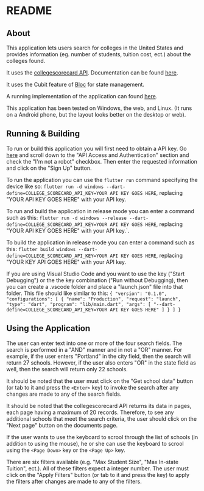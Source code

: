 # README

## About

This application lets users search for colleges in the United States and provides information (eg. number of students, tuition cost, ect.) about the colleges found.

It uses the [collegescorecard API](https://collegescorecard.ed.gov/). Documentation can be found [here](https://collegescorecard.ed.gov/data/api-documentation/).

It uses the Cubit feature of [Bloc](https://bloclibrary.dev/) for state management.

A running implementation of the application can found [here](https://danielgenecasey.net/college-scorecard-api/).

This application has been tested on Windows, the web, and Linux.  (It runs on a Android phone, but the layout looks better on the desktop or web).

## Running & Building

To run or build this application you will first need to obtain a API key.  Go [here](https://collegescorecard.ed.gov/data/api-documentation/) and scroll down to the "API Access and Authentication" section and check the "I'm not a robot" checkbox. Then enter the requested information and click on the "Sign Up" button.

To run the application you can use the `flutter run` command specifying the device like so: `flutter run -d windows --dart-define=COLLEGE_SCORECARD_API_KEY=YOUR API KEY GOES HERE`, replacing "YOUR API KEY GOES HERE" with your API key.

To run and build the application in release mode you can enter a command such as this: `flutter run -d windows --release --dart-define=COLLEGE_SCORECARD_API_KEY=YOUR API KEY GOES HERE`, replacing "YOUR API KEY GOES HERE" with your API key.`.

To build the application in release mode you can enter a command such as this: `flutter build windows --dart-define=COLLEGE_SCORECARD_API_KEY=YOUR API KEY GOES HERE`, replacing "YOUR KEY API GOES HERE" with your API key.

If you are using Visual Studio Code and you want to use the <F5> key ("Start Debugging") or the the <Ctl><F5> key combination ("Run without Debugging), then you can create a .vscode folder and place a "launch.json" file into that folder.  This file should like similar to this: `{
    "version": "0.1.0",
    "configurations": [
        {
            "name": "Production",
            "request": "launch",
            "type": "dart",
            "program": "lib/main.dart",
            "args": [
                "--dart-define=COLLEGE_SCORECARD_API_KEY=YOUR API KEY GOES HERE"
            ]
        }
    ]
}`

## Using the Application

The user can enter text into one or more of the four search fields.  The search is performed in a "AND" manner and in not a "OR" manner.  For example, if the user enters "Portland" in the city field, then the search will return 27 schools. However, if the user also enters "OR" in the state field as well, then the search will return only 22 schools.

It should be noted that the user must click on the "Get school data" button (or tab to it and press the `<Enter>` key) to invoke the search after any changes are made to any of the search fields.

It should be noted that the collegescorecard API returns its data in pages, each page having a maximum of 20 records. Therefore, to see any additional schools that meet the search criteria, the user should click on the "Next page" button on the documents page.

If the user wants to use the keyboard to scrool through the list of schools (in addition to using the mouse), he or she can use the keyboard to scrool using the `<Page Down>` key or the `<Page Up>` key.

There are six filters available (e.g. "Max Student Size", "Max In-state Tuition", ect.). All of these filters expect a integer number. The user must click on the "Apply Filters" button (or tab to it and press the <Enter> key) to apply the filters after changes are made to any of the filters.

